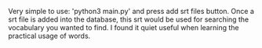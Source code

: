 Very simple to use: 'python3 main.py' and press add srt files button. Once a srt file is added into the database, this srt would be used for searching the vocabulary you wanted to find.
I found it quiet useful when learning the practical usage of words.
